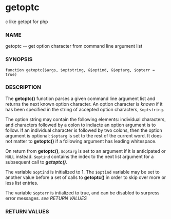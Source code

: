 # getoptc
c like getopt for php


### NAME
getoptc -- get option character from command line argument list

### SYNOPSIS

`function getoptc($args, $optstring, &$optind, &$optarg, $opterr = true)`

### DESCRIPTION

The **getoptc()** function parses a given command line argument list and returns the next known option character. An option character is *known* if it has been specified in the string of accepted option characters, `$optstring`.

The option string may contain the following elements: individual characters, and characters followed by a colon to indiacte an option argument is to follow. If an individual character is followed by two colons, then the option argument is optional; `$optarg` is set to the rest of the current word. It does not matter to **getoptc()** if a following argument has leading whitespace.

On return from **getoptc()**, `$optarg` is set to an argument if it is anticipated or `NULL` instead. `$optind` contains the index to the next list argument for a subsequent call to ***getoptc()***.

The variable `$optind` is initialized to 1. The `$optind` variable may be set to another value before a set of calls to **getoptc()** in order to skip over more or less list entries.

The variable `$opterr` is intialized to true, and can be disabled to surpress error messages. *see RETURN VALUES*

### RETURN VALUES
